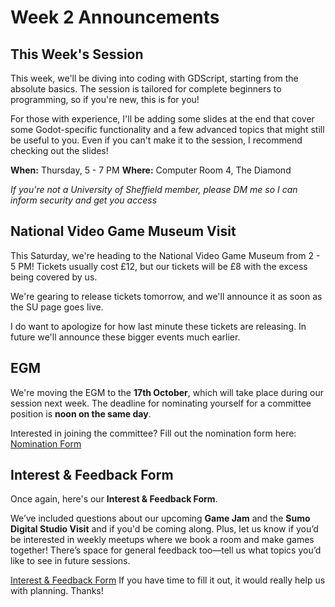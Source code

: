 # Week 2 Announcements

## This Week's Session

This week, we'll be diving into coding with GDScript, starting from the absolute basics. The session is tailored for complete beginners to programming, so if you're new, this is for you!

For those with experience, I'll be adding some slides at the end that cover some Godot-specific functionality and a few advanced topics that might still be useful to you. Even if you can't make it to the session, I recommend checking out the slides!

**When:** Thursday, 5 - 7 PM
**Where:** Computer Room 4, The Diamond

*If you're not a University of Sheffield member, please DM me so I can inform security and get you access*

## National Video Game Museum Visit

This Saturday, we're heading to the National Video Game Museum from 2 - 5 PM! Tickets usually cost £12, but our tickets will be £8 with the excess being covered by us.

We're gearing to release tickets tomorrow, and we'll announce it as soon as the SU page goes live.

I do want to apologize for how last minute these tickets are releasing. In future we'll announce these bigger events much earlier.

## EGM

We're moving the EGM to the **17th October**, which will take place during our session next week. The deadline for nominating yourself for a committee position is **noon on the same day**.

Interested in joining the committee? Fill out the nomination form here:
[Nomination Form](https://forms.gle/cfAHv6pFAgJxJFFdA)

## Interest & Feedback Form

Once again, here's our **Interest & Feedback Form**.

We’ve included questions about our upcoming **Game Jam** and the **Sumo Digital Studio Visit** and if you'd be coming along. Plus, let us know if you’d be interested in weekly meetups where we book a room and make games together! There’s space for general feedback too—tell us what topics you’d like to see in future sessions.

[Interest & Feedback Form](https://forms.gle/hqVTvxw5akihkLao7)
If you have time to fill it out, it would really help us with planning. Thanks!
